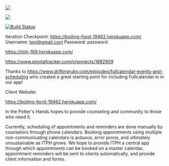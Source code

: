 <a href="https://codeclimate.com/github/msmith3/ITPH"><img src="https://codeclimate.com/github/msmith3/ITPH/badges/gpa.svg" /></a>

<a href="https://codeclimate.com/github/msmith3/ITPH/coverage"><img src="https://codeclimate.com/github/msmith3/ITPH/badges/coverage.svg" /></a>

[![Build Status](https://travis-ci.org/msmith3/ITPH.svg?branch=master)](https://travis-ci.org/msmith3/ITPH)

Iteration Checkpoint:
https://boiling-fjord-19462.herokuapp.com/
Username: toni@gmail.com
Password: password

https://itph-169.herokuapp.com/

https://www.pivotaltracker.com/n/projects/1882909

Thanks to https://www.driftingruby.com/episodes/fullcalendar-events-and-scheduling who created a great starting point for including Fullcalendar.io in our app!

Client Website:

https://boiling-fjord-19462.herokuapp.com/

In the Potter's Hands hopes to provide counseling and community to those who need it.

Currently, scheduling of appointments and reminders are done manually by counselors through phone calendars. Booking appointments using multiple non-communicating calendars is arduous, error prone, and ultimately unsustainable as ITPH grows. We hope to provide ITPH a central app through which appointments can be booked on a master calendar, appointment reminders will be sent to clients automatically, and provide client information and forms.
